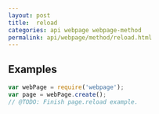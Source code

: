 ```yaml
---
layout: post
title:  reload
categories: api webpage webpage-method
permalink: api/webpage/method/reload.html
---
```


## Examples

```javascript
var webPage = require('webpage');
var page = webPage.create();
// @TODO: Finish page.reload example.
```








